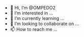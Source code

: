 - 👋 Hi, I’m @OMPEDO2
- 👀 I’m interested in ...
- 🌱 I’m currently learning ...
- 💞️ I’m looking to collaborate on ...
- 📫 How to reach me ...






















